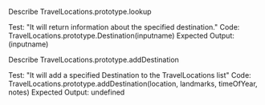 Describe TravelLocations.prototype.lookup

Test: "It will return information about the specified destination."
Code: TravelLocations.prototype.Destination(inputname)
Expected Output:(inputname)


Describe TravelLocations.prototype.addDestination

Test: "It will add a specified Destination to the TravelLocations list"
Code: TravelLocations.prototype.addDestination(location, landmarks, timeOfYear, notes)
Expected Output: undefined